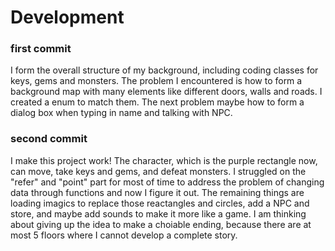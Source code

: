 # Development
### first commit
I form the overall structure of my background, including coding classes for keys, gems and monsters.
The problem I encountered is how to form a background map with many elements like different doors, walls and roads. I created a enum to match them.
The next problem maybe how to form a dialog box when typing in name and talking with NPC.

### second commit
I make this project work! The character, which is the purple rectangle now, can move, take keys and gems, and defeat monsters. 
I struggled on the "refer" and "point" part for most of time to address the problem of changing data through functions and now I figure it out.
The remaining things are loading imagics to replace those reactangles and circles, add a NPC and store, and maybe add sounds to make it more like a game.
I am thinking about giving up the idea to make a choiable ending, because there are at most 5 floors where I cannot develop a complete story.